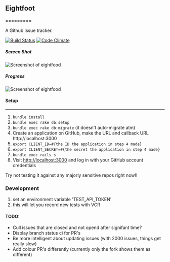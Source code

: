 ## Eightfoot
=========

A Github issue tracker.

[![Build Status](https://travis-ci.org/ibawt/eightfoot.png?branch=master)](https://travis-ci.org/ibawt/eightfoot)
[![Code Climate](https://codeclimate.com/github/ibawt/eightfoot.png)](https://codeclimate.com/github/ibawt/eightfoot)
##### Screen Shot
![Screenshot of eightfood](https://raw.github.com/ibawt/eightfoot/master/screenshot.png)

##### Progress
![Screenshot of eightfood](https://raw.github.com/ibawt/eightfoot/master/progress_gif.gif)

#### Setup
-----

1. `bundle install`
2. `bundle exec rake db:setup`
3. `bundle exec rake db:migrate` (it doesn't auto-migrate atm)
4. Create an application on GitHub, make the URL and callback URL http://localhost:3000
5. `export CLIENT_ID=#{the ID the application in step 4 made}`
6. `export CLIENT_SECRET=#{the secret the application in step 4 made}`
7. `bundle exec rails s`
8. Visit [http://localhost:3000](http://localhost:3000) and log in with your GitHub account credentials

Try not testing it against any majorly sensitive repos right now!!

### Development
1. set an environment variable 'TEST_API_TOKEN'
2. this will let you record new tests with VCR

#### TODO:

 - Cull issues that are closed and not opend after signifant time?
 - Display branch status ci for PR's
 - Be more intelligent about updating issues (with 2000 issues, things get really slow)
 - Add colour PR's differently (currently only the fork shows them as different)
